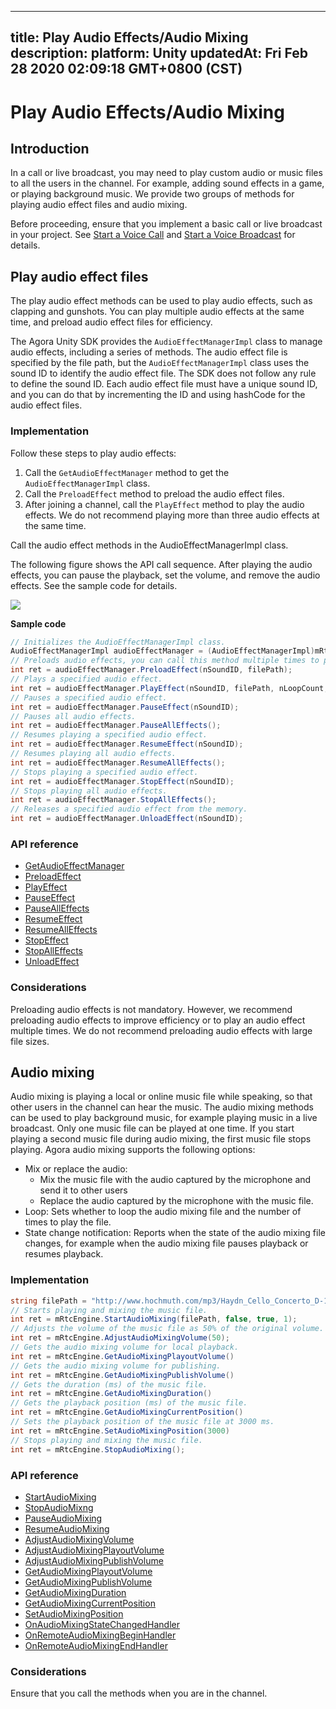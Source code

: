 
---
title: Play Audio Effects/Audio Mixing
description: 
platform: Unity
updatedAt: Fri Feb 28 2020 02:09:18 GMT+0800 (CST)
---
# Play Audio Effects/Audio Mixing
## Introduction

In a call or live broadcast, you may need to play custom audio or music files to all the users in the channel. For example, adding sound effects in a game, or playing background music. We provide two groups of methods for playing audio effect files and audio mixing.

Before proceeding, ensure that you implement a basic call or live broadcast in your project. See [Start a Voice Call](../../en/Audio%20Broadcast/start_call_audio_unity.md) and [Start a Voice Broadcast](../../en/Audio%20Broadcast/start_live_audio_unity.md) for details.

## Play audio effect files

The play audio effect methods can be used to play audio effects, such as clapping and gunshots. You can play multiple audio effects at the same time, and preload audio effect files for efficiency.

The Agora Unity SDK provides the `AudioEffectManagerImpl` class to manage audio effects, including a series of methods. The audio effect file is specified by the file path, but the `AudioEffectManagerImpl` class uses the sound ID to identify the audio effect file. The SDK does not follow any rule to define the sound ID. Each audio effect file must have a unique sound ID, and you can do that by incrementing the ID and using hashCode for the audio effect files.

### Implementation

Follow these steps to play audio effects:

1. Call the `GetAudioEffectManager` method to get the `AudioEffectManagerImpl` class.
2. Call the `PreloadEffect` method to preload the audio effect files.
3. After joining a channel, call the `PlayEffect` method to play the audio effects. We do not recommend playing more than three audio effects at the same time.

<div class="alert note">Call the audio effect methods in the AudioEffectManagerImpl class.</div>

The following figure shows the API call sequence. After playing the audio effects, you can pause the playback, set the volume, and remove the audio effects. See the sample code for details.

![](https://web-cdn.agora.io/docs-files/1582637580935)

**Sample code**

```C#
// Initializes the AudioEffectManagerImpl class.
AudioEffectManagerImpl audioEffectManager = (AudioEffectManagerImpl)mRtcEngine.GetAudioEffectManager();
// Preloads audio effects, you can call this method multiple times to preload multiple audio effects.
int ret = audioEffectManager.PreloadEffect(nSoundID, filePath);
// Plays a specified audio effect.
int ret = audioEffectManager.PlayEffect(nSoundID, filePath, nLoopCount, dPitch, dPan, nGain, true);
// Pauses a specified audio effect.
int ret = audioEffectManager.PauseEffect(nSoundID);
// Pauses all audio effects.
int ret = audioEffectManager.PauseAllEffects();
// Resumes playing a specified audio effect.
int ret = audioEffectManager.ResumeEffect(nSoundID);
// Resumes playing all audio effects.
int ret = audioEffectManager.ResumeAllEffects();
// Stops playing a specified audio effect.
int ret = audioEffectManager.StopEffect(nSoundID);
// Stops playing all audio effects.
int ret = audioEffectManager.StopAllEffects();
// Releases a specified audio effect from the memory.
int ret = audioEffectManager.UnloadEffect(nSoundID);
```

### API reference

- [GetAudioEffectManager](https://docs.agora.io/en/Audio%20Broadcast/API%20Reference/unity/classagora__gaming__rtc_1_1_i_rtc_engine.html#a6f928012c4340b00e12aaa0454fb50f6)
- [PreloadEffect](https://docs.agora.io/en/Audio%20Broadcast/API%20Reference/unity/classagora__gaming__rtc_1_1_audio_effect_manager_impl.html#aab6c3c7609de0fd828f5ee9aa59ffb0b)
- [PlayEffect](https://docs.agora.io/en/Audio%20Broadcast/API%20Reference/unity/classagora__gaming__rtc_1_1_audio_effect_manager_impl.html#a7a207e0a7571300b41dda0d090a6ab02)
- [PauseEffect](https://docs.agora.io/en/Audio%20Broadcast/API%20Reference/unity/classagora__gaming__rtc_1_1_audio_effect_manager_impl.html#ab978acce35871df40154119a18595545)
- [PauseAllEffects](https://docs.agora.io/en/Audio%20Broadcast/API%20Reference/unity/classagora__gaming__rtc_1_1_audio_effect_manager_impl.html#aa01bdc22a8a367a4170012ad9b5a5310)
- [ResumeEffect](https://docs.agora.io/en/Audio%20Broadcast/API%20Reference/unity/classagora__gaming__rtc_1_1_audio_effect_manager_impl.html#a85bec95b2d382fdfaebbcbf3f5a0f10f)
- [ResumeAllEffects](https://docs.agora.io/en/Audio%20Broadcast/API%20Reference/unity/classagora__gaming__rtc_1_1_audio_effect_manager_impl.html#a1b7b23d134808c68457f589776731e2f)
- [StopEffect](https://docs.agora.io/en/Audio%20Broadcast/API%20Reference/unity/classagora__gaming__rtc_1_1_audio_effect_manager_impl.html#aedeb24d257c949d0f85123f4c6032dab)
- [StopAllEffects](https://docs.agora.io/en/Audio%20Broadcast/API%20Reference/unity/classagora__gaming__rtc_1_1_audio_effect_manager_impl.html#aef6fbcc325665a99f681fbe5a19c3aa5)
- [UnloadEffect](https://docs.agora.io/en/Audio%20Broadcast/API%20Reference/unity/classagora__gaming__rtc_1_1_audio_effect_manager_impl.html#af7956fe2ea320af080f6970ac446496e)

### Considerations

Preloading audio effects is not mandatory. However, we recommend preloading audio effects to improve efficiency or to play an audio effect multiple times. We do not recommend preloading audio effects with large file sizes.

## Audio mixing

Audio mixing is playing a local or online music file while speaking, so that other users in the channel can hear the music. The audio mixing methods can be used to play background music, for example playing music in a live broadcast. Only one music file can be played at one time. If you start playing a second music file during audio mixing, the first music file stops playing.
Agora audio mixing supports the following options:

- Mix or replace the audio:
  - Mix the music file with the audio captured by the microphone and send it to other users
  - Replace the audio captured by the microphone with the music file.
- Loop: Sets whether to loop the audio mixing file and the number of times to play the file.
- State change notification: Reports when the state of the audio mixing file changes, for example when the audio mixing file pauses playback or resumes playback.

### Implementation

```C#
string filePath = "http://www.hochmuth.com/mp3/Haydn_Cello_Concerto_D-1.mp3";
// Starts playing and mixing the music file.
int ret = mRtcEngine.StartAudioMixing(filePath, false, true, 1);
// Adjusts the volume of the music file as 50% of the original volume.
int ret = mRtcEngine.AdjustAudioMixingVolume(50);
// Gets the audio mixing volume for local playback.
int ret = mRtcEngine.GetAudioMixingPlayoutVolume()
// Gets the audio mixing volume for publishing.
int ret = mRtcEngine.GetAudioMixingPublishVolume()
// Gets the duration (ms) of the music file.
int ret = mRtcEngine.GetAudioMixingDuration()
// Gets the playback position (ms) of the music file.
int ret = mRtcEngine.GetAudioMixingCurrentPosition()
// Sets the playback position of the music file at 3000 ms.
int ret = mRtcEngine.SetAudioMixingPosition(3000)
// Stops playing and mixing the music file.
int ret = mRtcEngine.StopAudioMixing();
```

### API reference

- [StartAudioMixing](https://docs.agora.io/en/Audio%20Broadcast/API%20Reference/unity/classagora__gaming__rtc_1_1_i_rtc_engine.html#a6e819ce8d80033f797fd3044ec7dde86)
- [StopAudioMixng](https://docs.agora.io/en/Audio%20Broadcast/API%20Reference/unity/classagora__gaming__rtc_1_1_i_rtc_engine.html#a2781e98a720d801d1adffbb02b450929)
- [PauseAudioMixing](https://docs.agora.io/en/Audio%20Broadcast/API%20Reference/unity/classagora__gaming__rtc_1_1_i_rtc_engine.html#a5150ffea0000bd7c39531192d836f307)
- [ResumeAudioMixing](https://docs.agora.io/en/Audio%20Broadcast/API%20Reference/unity/classagora__gaming__rtc_1_1_i_rtc_engine.html#af4bfe442eb4ab52d197a321387f73824)
- [AdjustAudioMixingVolume](https://docs.agora.io/en/Audio%20Broadcast/API%20Reference/unity/classagora__gaming__rtc_1_1_i_rtc_engine.html#ae6a3b1041004fdd5a031975a2f9cdb7e)
- [AdjustAudioMixingPlayoutVolume](https://docs.agora.io/en/Audio%20Broadcast/API%20Reference/unity/classagora__gaming__rtc_1_1_i_rtc_engine.html#ac7d6df07616489729d521ce47934bb299)
- [AdjustAudioMixingPublishVolume](https://docs.agora.io/en/Audio%20Broadcast/API%20Reference/unity/classagora__gaming__rtc_1_1_i_rtc_engine.html#a0900c11feef9cbee498f17f95cd0aed2)
- [GetAudioMixingPlayoutVolume](https://docs.agora.io/en/Audio%20Broadcast/API%20Reference/unity/classagora__gaming__rtc_1_1_i_rtc_engine.html#a0688ea2a1e059c437146653d72d70ac1)
- [GetAudioMixingPublishVolume](https://docs.agora.io/en/Audio%20Broadcast/API%20Reference/unity/classagora__gaming__rtc_1_1_i_rtc_engine.html#aba5f24855b141e491b9af60837304625)
- [GetAudioMixingDuration](https://docs.agora.io/en/Audio%20Broadcast/API%20Reference/unity/classagora__gaming__rtc_1_1_i_rtc_engine.html#a9ea29289b75f1fb4623785854fb147eb)
- [GetAudioMixingCurrentPosition](https://docs.agora.io/en/Audio%20Broadcast/API%20Reference/unity/classagora__gaming__rtc_1_1_i_rtc_engine.html#a9dce60db3e49f48291a91e199d8c2065)
- [SetAudioMixingPosition](https://docs.agora.io/en/Audio%20Broadcast/API%20Reference/unity/classagora__gaming__rtc_1_1_i_rtc_engine.html#ac332a0186694b1a367996fa41d23b88d)
- [OnAudioMixingStateChangedHandler](https://docs.agora.io/en/Audio%20Broadcast/API%20Reference/unity/namespaceagora__gaming__rtc.html#ab061cd429286b98043db14f106029829)
- [OnRemoteAudioMixingBeginHandler](https://docs.agora.io/en/Audio%20Broadcast/API%20Reference/unity/namespaceagora__gaming__rtc.html#a09318aee595f81b430aba31a5f6ee7b3)
- [OnRemoteAudioMixingEndHandler](https://docs.agora.io/en/Audio%20Broadcast/API%20Reference/unity/namespaceagora__gaming__rtc.html#a72da329b0efbde86c91bb513dfaa43e3)

### Considerations

Ensure that you call the methods when you are in the channel.
